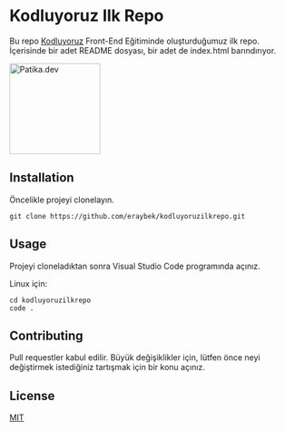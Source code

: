 # Kodluyoruz Ilk Repo

Bu repo [Kodluyoruz](kodluyoruz.org) Front-End Eğitiminde oluşturduğumuz ilk repo. İçerisinde bir adet README dosyası, bir adet de index.html barındırıyor.

<img src="https://patika-prod.s3.eu-central-1.amazonaws.com/staticFiles/patikaLogo.png" alt="Patika.dev" width="160">


## Installation

Öncelikle projeyi clonelayın.

```
git clone https://github.com/eraybek/kodluyoruzilkrepo.git
```

## Usage

Projeyi cloneladıktan sonra Visual Studio Code programında açınız.

Linux için:

```
cd kodluyoruzilkrepo
code .
```

## Contributing

Pull requestler kabul edilir. Büyük değişiklikler için, lütfen önce neyi değiştirmek istediğiniz tartışmak için bir konu açınız.

## License

[MIT](https://choosealicense.com/licenses/mit/)